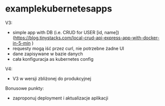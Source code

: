 # examplekubernetesapps

V3:

- simple app with DB (i.e. CRUD for USER [id, name]) (https://blog.tinystacks.com/local-crud-api-express-app-with-docker-in-5-min )
- requesty mogą iść przez curl, nie potrzebne żadne UI
- dane zapisywane w bazie danych
- cała konfiguracja as kubernetes config

V4:

- V3 w wersji zbliżonej do produkcyjnej

Bonusowe punkty:

- zaproponuj deployment i aktualizacje aplikacji
